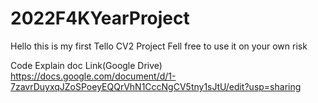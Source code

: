 # 2022F4KYearProject

Hello this is my first Tello CV2 Project
Fell free to use it on your own risk

Code Explain doc Link(Google Drive) https://docs.google.com/document/d/1-7zavrDuyxqJZoSPoeyEQQrVhN1CccNgCV5tny1sJtU/edit?usp=sharing
